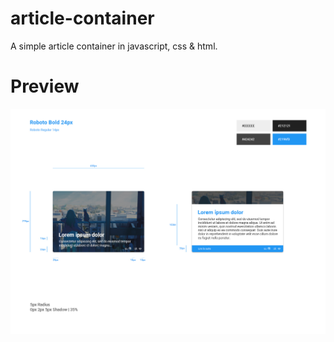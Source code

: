 # article-container
A simple article container in javascript, css & html.

# Preview
![alt text](https://raw.githubusercontent.com/ofsen/article-container/master/Test.jpg)
